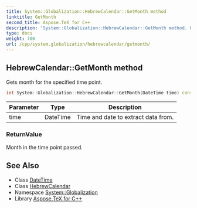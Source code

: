 ```yaml
---
title: System::Globalization::HebrewCalendar::GetMonth method
linktitle: GetMonth
second_title: Aspose.TeX for C++
description: 'System::Globalization::HebrewCalendar::GetMonth method. Gets month for the specified time point in C++.'
type: docs
weight: 700
url: /cpp/system.globalization/hebrewcalendar/getmonth/
---
```

## HebrewCalendar::GetMonth method


Gets month for the specified time point.

```cpp
int System::Globalization::HebrewCalendar::GetMonth(DateTime time) const override
```


| Parameter | Type | Description |
| --- | --- | --- |
| time | DateTime | Time and date to extract data from. |

### ReturnValue

Month in the time point passed.

## See Also

* Class [DateTime](../../../system/datetime/)
* Class [HebrewCalendar](../)
* Namespace [System::Globalization](../../)
* Library [Aspose.TeX for C++](../../../)
